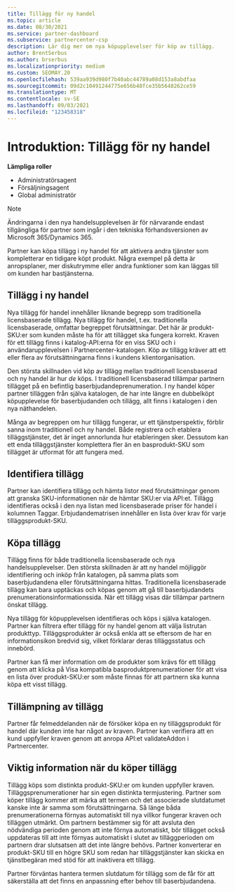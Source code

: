 ```yaml
---
title: Tillägg för ny handel
ms.topic: article
ms.date: 08/30/2021
ms.service: partner-dashboard
ms.subservice: partnercenter-csp
description: Lär dig mer om nya köpupplevelser för köp av tillägg.
author: BrentSerbus
ms.author: brserbus
ms.localizationpriority: medium
ms.custom: SEOMAY.20
ms.openlocfilehash: 539aa939d980f7b40abc44789a08d153a8abdfaa
ms.sourcegitcommit: 09d2c10491244775e656b48fce35b5648262ce59
ms.translationtype: MT
ms.contentlocale: sv-SE
ms.lasthandoff: 09/03/2021
ms.locfileid: "123458318"
---
```

# <a name="introduction-new-commerce-add-ons"></a>Introduktion: Tillägg för ny handel

**Lämpliga roller**

- Administratörsagent
- Försäljningsagent
- Global administratör

> [!Note] 
> Ändringarna i den nya handelsupplevelsen är för närvarande endast tillgängliga för partner som ingår i den tekniska förhandsversionen av Microsoft 365/Dynamics 365.

Partner kan köpa tillägg i ny handel för att aktivera andra tjänster som kompletterar en tidigare köpt produkt. Några exempel på detta är anropsplaner, mer diskutrymme eller andra funktioner som kan läggas till om kunden har bastjänsterna.



## <a name="add-ons-in-new-commerce"></a>Tillägg i ny handel ## 

Nya tillägg för handel innehåller liknande begrepp som traditionella licensbaserade tillägg. Nya tillägg för handel, t.ex. traditionella licensbaserade, omfattar begreppet förutsättningar. Det här är produkt-SKU:er som kunden måste ha för att tillägget ska fungera korrekt. Kraven för ett tillägg finns i katalog-API:erna för en viss SKU och i användarupplevelsen i Partnercenter-katalogen. Köp av tillägg kräver att ett eller flera av förutsättningarna finns i kundens klientorganisation.
 
Den största skillnaden vid köp av tillägg mellan traditionell licensbaserad och ny handel är hur *de* köps. I traditionell licensbaserad tillämpar partnern tillägget på en befintlig baserbjudandeprenumeration. I ny handel köper partner tilläggen från själva katalogen, de har inte längre en dubbelköpt köpupplevelse för baserbjudanden och tillägg, allt finns i katalogen i den nya näthandelen.

Många av begreppen om hur tillägg fungerar, ur ett tjänstperspektiv, förblir sanna inom traditionell och ny handel. Både registrera och etablera tilläggstjänster, det är inget annorlunda hur etableringen sker. Dessutom kan ett enda tilläggstjänster komplettera fler än en basprodukt-SKU som tillägget är utformat för att fungera med.

## <a name="identifying-add-ons"></a>Identifiera tillägg ##

Partner kan identifiera tillägg och hämta listor med förutsättningar genom att granska SKU-informationen när de hämtar SKU:er via API:et. Tillägg identifieras också i den nya listan med licensbaserade priser för handel i kolumnen Taggar. Erbjudandematrisen innehåller en lista över krav för varje tilläggsprodukt-SKU.

## <a name="purchasing-add-ons"></a>Köpa tillägg ##

Tillägg finns för både traditionella licensbaserade och nya handelsupplevelser. Den största skillnaden är att ny handel möjliggör identifiering och inköp från katalogen, på samma plats som baserbjudandena eller förutsättningarna hittas. Traditionella licensbaserade tillägg kan bara upptäckas och köpas genom att gå till baserbjudandets prenumerationsinformationssida. När ett tillägg visas där tillämpar partnern önskat tillägg.


Nya tillägg för köpupplevelsen identifieras och köps i själva katalogen. Partner kan filtrera efter tillägg för ny handel genom att välja listrutan produkttyp. Tilläggsprodukter är också enkla att se eftersom de har en informationsikon bredvid sig, vilket förklarar deras tilläggsstatus och innebörd.


Partner kan få mer information om de produkter  som krävs för ett tillägg genom att klicka på Visa kompatibla basproduktprenumerationer för att visa en lista över produkt-SKU:er som måste finnas för att partnern ska kunna köpa ett visst tillägg.


## <a name="add-on-enforcement"></a>Tillämpning av tillägg ##

Partner får felmeddelanden när de försöker köpa en ny tilläggsprodukt för handel där kunden inte har något av kraven. Partner kan verifiera att en kund uppfyller kraven genom att anropa API:et validateAddon i Partnercenter.

## <a name="important-details-when-purchasing-add-ons"></a>Viktig information när du köper tillägg ##

Tillägg köps som distinkta produkt-SKU:er om kunden uppfyller kraven. Tilläggsprenumerationer har sin egen distinkta termjustering. Partner som köper tillägg kommer att märka att termen och det associerade slutdatumet kanske inte är samma som förutsättningarna. Så länge båda prenumerationerna förnyas automatiskt till nya villkor fungerar kraven och tilläggen utmärkt. Om partnern bestämmer sig för att avsluta den nödvändiga perioden genom att inte förnya automatiskt, bör tillägget också uppdateras till att inte förnyas automatiskt i slutet av tilläggperioden om partnern drar slutsatsen att det inte längre behövs.  Partner konverterar en produkt-SKU till en högre SKU som redan har tilläggstjänster kan skicka en tjänstbegäran med stöd för att inaktivera ett tillägg.

Partner förväntas hantera termen slutdatum för tillägg som de får för att säkerställa att det finns en anpassning efter behov till baserbjudandena.

